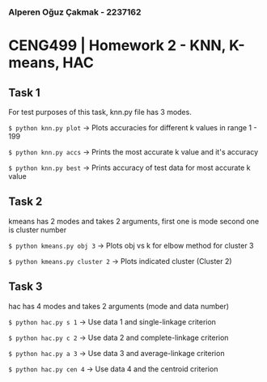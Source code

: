 ### Alperen Oğuz Çakmak - 2237162
# CENG499 | Homework 2 - KNN, K-means, HAC

## Task 1
For test purposes of this task, knn.py file has 3 modes.

`$ python knn.py plot` -> Plots accuracies for different k values in range 1 - 199 

`$ python knn.py accs` -> Prints the most accurate k value and it's accuracy

`$ python knn.py best` -> Prints accuracy of test data for most accurate k value

## Task 2
kmeans has 2 modes and takes 2 arguments, first one is mode second one is cluster number

`$ python kmeans.py obj 3` -> Plots obj vs k for elbow method for cluster 3

`$ python kmeans.py cluster 2` -> Plots indicated cluster (Cluster 2)

## Task 3
hac has 4 modes and takes 2 arguments (mode and data number)

`$ python hac.py s 1` -> Use data 1 and single-linkage criterion 

`$ python hac.py c 2` -> Use data 2 and complete-linkage criterion 

`$ python hac.py a 3` -> Use data 3 and average-linkage criterion 

`$ python hac.py cen 4` -> Use data 4 and the centroid criterion 
